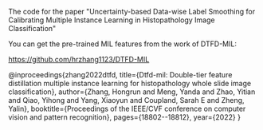 The code for the paper "Uncertainty-based Data-wise Label Smoothing for Calibrating Multiple Instance Learning in Histopathology Image Classification"


You can get the pre-trained MIL features from the work of DTFD-MIL:

https://github.com/hrzhang1123/DTFD-MIL

@inproceedings{zhang2022dtfd,
  title={Dtfd-mil: Double-tier feature distillation multiple instance learning for histopathology whole slide image classification},
  author={Zhang, Hongrun and Meng, Yanda and Zhao, Yitian and Qiao, Yihong and Yang, Xiaoyun and Coupland, Sarah E and Zheng, Yalin},
  booktitle={Proceedings of the IEEE/CVF conference on computer vision and pattern recognition},
  pages={18802--18812},
  year={2022}
}

